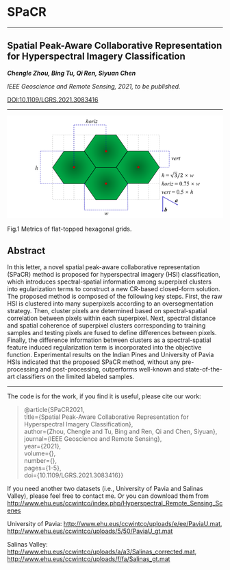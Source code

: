 # SPaCR
---
## Spatial Peak-Aware Collaborative Representation for Hyperspectral Imagery Classification

***Chengle Zhou, Bing Tu, Qi Ren, Siyuan Chen***

*IEEE Geoscience and Remote Sensing, 2021, to be published.*

[DOI:10.1109/LGRS.2021.3083416](https://ieeexplore.ieee.org/document/9296974)

---

![FIg.1](https://github.com/chengle-zhou/MY-IMAGE/raw/main/SPaCR/Fig.1.png)

Fig.1 Metrics of flat-topped hexagonal grids.



## Abstract

In this letter, a novel spatial peak-aware collaborative representation (SPaCR) method is proposed for hyperspectral imagery (HSI) classification, which introduces spectral-spatial information among superpixel clusters into egularization terms to construct a new CR-based closed-form solution. The proposed method is composed of the following key steps. First, the raw HSI is clustered into many superpixels according to an oversegmentation strategy. Then, cluster pixels  are determined based on spectral-spatial correlation between pixels within each superpixel. Next, spectral distance and  spatial coherence of superpixel clusters corresponding to training samples and testing pixels are fused to define  differences between pixels. Finally, the difference information between clusters as a spectral-spatial feature induced regularization term is incorporated into the objective function. Experimental results on the Indian Pines and University of Pavia HSIs indicated that the proposed SPaCR method, without any pre-processing and post-processing, outperforms well-known and state-of-the-art classifiers on the limited labeled samples.

---

The code is for the work, if you find it is useful, please cite our work:
>   @article{SPaCR2021,  
	title={Spatial Peak-Aware Collaborative Representation for Hyperspectral Imagery Classification},  
	author={Zhou, Chengle and Tu, Bing and Ren, Qi and Chen, Siyuan},  
	journal={IEEE Geoscience and Remote Sensing},  
	year={2021},  
    volume={},  
	number={},  
	pages={1-5},  
	doi={10.1109/LGRS.2021.3083416}}

If you need another two datasets (i.e., University of Pavia and Salinas Valley), please feel free to contact me. Or you can download them from http://www.ehu.eus/ccwintco/index.php/Hyperspectral_Remote_Sensing_Scenes

University of Pavia: http://www.ehu.eus/ccwintco/uploads/e/ee/PaviaU.mat, http://www.ehu.eus/ccwintco/uploads/5/50/PaviaU_gt.mat

Salinas Valley: http://www.ehu.eus/ccwintco/uploads/a/a3/Salinas_corrected.mat, http://www.ehu.eus/ccwintco/uploads/f/fa/Salinas_gt.mat
